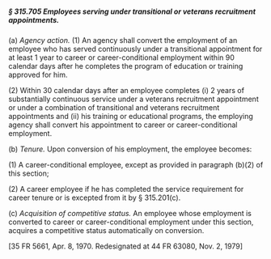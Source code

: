 ##### § 315.705 Employees serving under transitional or veterans recruitment appointments. #####

(a) *Agency action.* (1) An agency shall convert the employment of an employee who has served continuously under a transitional appointment for at least 1 year to career or career-conditional employment within 90 calendar days after he completes the program of education or training approved for him.

(2) Within 30 calendar days after an employee completes (i) 2 years of substantially continuous service under a veterans recruitment appointment or under a combination of transitional and veterans recruitment appointments and (ii) his training or educational programs, the employing agency shall convert his appointment to career or career-conditional employment.

(b) *Tenure.* Upon conversion of his employment, the employee becomes:

(1) A career-conditional employee, except as provided in paragraph (b)(2) of this section;

(2) A career employee if he has completed the service requirement for career tenure or is excepted from it by § 315.201(c).

(c) *Acquisition of competitive status.* An employee whose employment is converted to career or career-conditional employment under this section, acquires a competitive status automatically on conversion.

[35 FR 5661, Apr. 8, 1970. Redesignated at 44 FR 63080, Nov. 2, 1979]